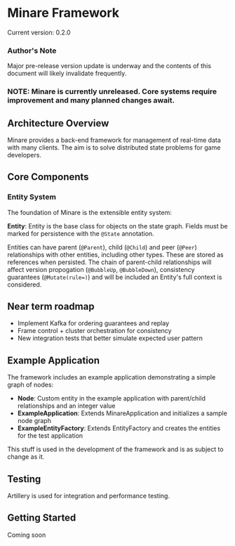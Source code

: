 # Minare Framework
Current version: 0.2.0

### Author's Note
Major pre-release version update is underway and the contents of this document will likely invalidate frequently.

### **NOTE: Minare is currently unreleased. Core systems require improvement and many planned changes await.**

## Architecture Overview

Minare provides a back-end framework for management of real-time data with many clients. The aim is to solve distributed state problems for game developers.

## Core Components

### Entity System

The foundation of Minare is the extensible entity system:

**Entity**: Entity is the base class for objects on the state graph. Fields must be marked for persistence with the `@State` annotation. 

Entities can have parent (`@Parent`), child (`@Child`) and peer (`@Peer`) relationships with other entities, including other types. These are stored as references when persisted. The chain of parent-child relationships will affect version propogation (`@BubbleUp`, `@BubbleDown`), consistency guarantees (`@Mutate(rule=)`) and will be included an Entity's full context is considered.
 
## Near term roadmap

- Implement Kafka for ordering guarantees and replay
- Frame control + cluster orchestration for consistency
- New integration tests that better simulate expected user pattern

## Example Application

The framework includes an example application demonstrating a simple graph of nodes:

- **Node**: Custom entity in the example application with parent/child relationships and an integer value
- **ExampleApplication**: Extends MinareApplication and initializes a sample node graph
- **ExampleEntityFactory**: Extends EntityFactory and creates the entities for the test application

This stuff is used in the development of the framework and is as subject to change as it.

## Testing

Artillery is used for integration and performance testing.

## Getting Started

Coming soon